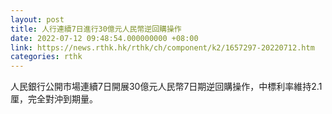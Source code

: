 ```yaml
---
layout: post
title: 人行連續7日進行30億元人民幣逆回購操作
date: 2022-07-12 09:48:54.000000000 +08:00
link: https://news.rthk.hk/rthk/ch/component/k2/1657297-20220712.htm
categories: rthk
---
```


人民銀行公開市場連續7日開展30億元人民幣7日期逆回購操作，中標利率維持2.1厘，完全對沖到期量。
